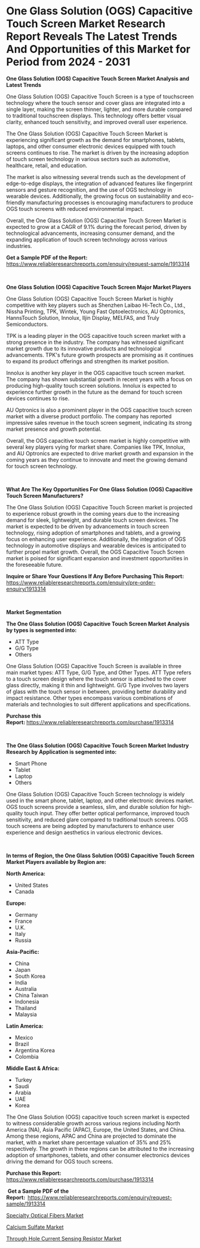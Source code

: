 <p><h1>One Glass Solution (OGS) Capacitive Touch Screen Market Research Report Reveals The Latest Trends And Opportunities of this Market for Period from 2024 - 2031</h1></p><p><strong>One Glass Solution (OGS) Capacitive Touch Screen Market Analysis and Latest Trends</strong></p>
<p><p>One Glass Solution (OGS) Capacitive Touch Screen is a type of touchscreen technology where the touch sensor and cover glass are integrated into a single layer, making the screen thinner, lighter, and more durable compared to traditional touchscreen displays. This technology offers better visual clarity, enhanced touch sensitivity, and improved overall user experience.</p><p>The One Glass Solution (OGS) Capacitive Touch Screen Market is experiencing significant growth as the demand for smartphones, tablets, laptops, and other consumer electronic devices equipped with touch screens continues to rise. The market is driven by the increasing adoption of touch screen technology in various sectors such as automotive, healthcare, retail, and education.</p><p>The market is also witnessing several trends such as the development of edge-to-edge displays, the integration of advanced features like fingerprint sensors and gesture recognition, and the use of OGS technology in wearable devices. Additionally, the growing focus on sustainability and eco-friendly manufacturing processes is encouraging manufacturers to produce OGS touch screens with reduced environmental impact.</p><p>Overall, the One Glass Solution (OGS) Capacitive Touch Screen Market is expected to grow at a CAGR of 9.1% during the forecast period, driven by technological advancements, increasing consumer demand, and the expanding application of touch screen technology across various industries.</p></p>
<p><strong>Get a Sample PDF of the Report:&nbsp;</strong> <a href="https://www.reliableresearchreports.com/enquiry/request-sample/1913314">https://www.reliableresearchreports.com/enquiry/request-sample/1913314</a></p>
<p>&nbsp;</p>
<p><strong>One Glass Solution (OGS) Capacitive Touch Screen Major Market Players</strong></p>
<p><p>One Glass Solution (OGS) Capacitive Touch Screen Market is highly competitive with key players such as Shenzhen Laibao Hi-Tech Co., Ltd., Nissha Printing, TPK, Wintek, Young Fast Optoelectronics, AU Optronics, HannsTouch Solution, Innolux, Iljin Display, MELFAS, and Truly Semiconductors.</p><p>TPK is a leading player in the OGS capacitive touch screen market with a strong presence in the industry. The company has witnessed significant market growth due to its innovative products and technological advancements. TPK's future growth prospects are promising as it continues to expand its product offerings and strengthen its market position.</p><p>Innolux is another key player in the OGS capacitive touch screen market. The company has shown substantial growth in recent years with a focus on producing high-quality touch screen solutions. Innolux is expected to experience further growth in the future as the demand for touch screen devices continues to rise.</p><p>AU Optronics is also a prominent player in the OGS capacitive touch screen market with a diverse product portfolio. The company has reported impressive sales revenue in the touch screen segment, indicating its strong market presence and growth potential.</p><p>Overall, the OGS capacitive touch screen market is highly competitive with several key players vying for market share. Companies like TPK, Innolux, and AU Optronics are expected to drive market growth and expansion in the coming years as they continue to innovate and meet the growing demand for touch screen technology.</p></p>
<p>&nbsp;</p>
<p><strong>What Are The Key Opportunities For One Glass Solution (OGS) Capacitive Touch Screen Manufacturers?</strong></p>
<p><p>The One Glass Solution (OGS) Capacitive Touch Screen market is projected to experience robust growth in the coming years due to the increasing demand for sleek, lightweight, and durable touch screen devices. The market is expected to be driven by advancements in touch screen technology, rising adoption of smartphones and tablets, and a growing focus on enhancing user experience. Additionally, the integration of OGS technology in automotive displays and wearable devices is anticipated to further propel market growth. Overall, the OGS Capacitive Touch Screen market is poised for significant expansion and investment opportunities in the foreseeable future.</p></p>
<p><strong>Inquire or Share Your Questions If Any Before Purchasing This Report:</strong> <a href="https://www.reliableresearchreports.com/enquiry/pre-order-enquiry/1913314">https://www.reliableresearchreports.com/enquiry/pre-order-enquiry/1913314</a></p>
<p>&nbsp;</p>
<p><strong>Market Segmentation</strong></p>
<p><strong>The One Glass Solution (OGS) Capacitive Touch Screen Market Analysis by types is segmented into:</strong></p>
<p><ul><li>ATT Type</li><li>G/G Type</li><li>Others</li></ul></p>
<p><p>One Glass Solution (OGS) Capacitive Touch Screen is available in three main market types: ATT Type, G/G Type, and Other Types. ATT Type refers to a touch screen design where the touch sensor is attached to the cover glass directly, making it thin and lightweight. G/G Type involves two layers of glass with the touch sensor in between, providing better durability and impact resistance. Other types encompass various combinations of materials and technologies to suit different applications and specifications.</p></p>
<p><strong>Purchase this Report:&nbsp;</strong><a href="https://www.reliableresearchreports.com/purchase/1913314">https://www.reliableresearchreports.com/purchase/1913314</a></p>
<p>&nbsp;</p>
<p><strong>The One Glass Solution (OGS) Capacitive Touch Screen Market Industry Research by Application is segmented into:</strong></p>
<p><ul><li>Smart Phone</li><li>Tablet</li><li>Laptop</li><li>Others</li></ul></p>
<p><p>One Glass Solution (OGS) Capacitive Touch Screen technology is widely used in the smart phone, tablet, laptop, and other electronic devices market. OGS touch screens provide a seamless, slim, and durable solution for high-quality touch input. They offer better optical performance, improved touch sensitivity, and reduced glare compared to traditional touch screens. OGS touch screens are being adopted by manufacturers to enhance user experience and design aesthetics in various electronic devices.</p></p>
<p>&nbsp;</p>
<p><strong>In terms of Region, the One Glass Solution (OGS) Capacitive Touch Screen Market Players available by Region are:</strong></p>
<p>
    <p> <strong> North America: </strong>
        <ul>
            <li>United States</li>
            <li>Canada</li>
        </ul>
        </p> 
    <p> <strong> Europe: </strong>
        <ul>
            <li>Germany</li>
            <li>France</li>
            <li>U.K.</li>
            <li>Italy</li>
            <li>Russia</li>
        </ul>
        </p> 
    <p> <strong> Asia-Pacific: </strong>
        <ul>
            <li>China</li>
            <li>Japan</li>
            <li>South Korea</li>
            <li>India</li>
            <li>Australia</li>
            <li>China Taiwan</li>
            <li>Indonesia</li>
            <li>Thailand</li>
            <li>Malaysia</li>
        </ul>
        </p> 
    <p> <strong> Latin America: </strong>
        <ul>
            <li>Mexico</li>
            <li>Brazil</li>
            <li>Argentina Korea</li>
            <li>Colombia</li>
        </ul>
        </p> 
    <p> <strong> Middle East & Africa: </strong>
        <ul>
            <li>Turkey</li>
            <li>Saudi</li>
            <li>Arabia</li>
            <li>UAE</li>
            <li>Korea</li>
        </ul>
    </p>
    </p>
<p><p>The One Glass Solution (OGS) capacitive touch screen market is expected to witness considerable growth across various regions including North America (NA), Asia Pacific (APAC), Europe, the United States, and China. Among these regions, APAC and China are projected to dominate the market, with a market share percentage valuation of 35% and 25% respectively. The growth in these regions can be attributed to the increasing adoption of smartphones, tablets, and other consumer electronics devices driving the demand for OGS touch screens.</p></p>
<p><strong>Purchase this Report: </strong><a href="https://www.reliableresearchreports.com/purchase/1913314">https://www.reliableresearchreports.com/purchase/1913314</a></p>
<p>&nbsp;<strong>Get a Sample PDF of the Report:&nbsp;&nbsp;</strong><a href="https://www.reliableresearchreports.com/enquiry/request-sample/1913314">https://www.reliableresearchreports.com/enquiry/request-sample/1913314</a></p>
<p><strong></strong></p>
<p><p><a href="https://fuschia-pecorino-a6d.notion.site/Specialty-Optical-Fibers-Market-Size-Growing-and-Forecasted-for-period-from-2024-2031-and-provides-c662886a3e614f18aa0496a505ddf2b1">Specialty Optical Fibers Market</a></p><p><a href="https://changeable-paste-463.notion.site/Calcium-Sulfate-Market-Size-Global-Industry-Overview-Market-Segmentation-and-Forecast-2024-to-203-cc419c202daf421eb2534e80ea40715d">Calcium Sulfate Market</a></p><p><a href="https://github.com/Whitneyboyettebo9kiw7yr13/Market-Research-Report-List-1/blob/main/through-hole-current-sensing-resistor-market.md">Through Hole Current Sensing Resistor Market</a></p></p>